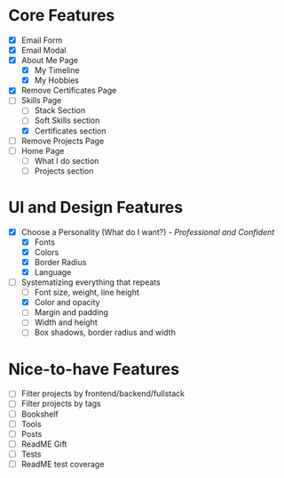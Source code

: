 # Core Features

- [x] Email Form
- [x] Email Modal
- [x] About Me Page
  - [x] My Timeline
  - [x] My Hobbies
- [x] Remove Certificates Page
- [ ] Skills Page
  - [ ] Stack Section
  - [ ] Soft Skills section
  - [x] Certificates section
- [ ] Remove Projects Page
- [ ] Home Page
  - [ ] What I do section
  - [ ] Projects section

# UI and Design Features

- [x] Choose a Personality (What do I want?) - _Professional and Confident_
  - [x] Fonts
  - [x] Colors
  - [x] Border Radius
  - [x] Language
- [ ] Systematizing everything that repeats
  - [ ] Font size, weight, line height
  - [x] Color and opacity
  - [ ] Margin and padding
  - [ ] Width and height
  - [ ] Box shadows, border radius and width

# Nice-to-have Features

- [ ] Filter projects by frontend/backend/fullstack
- [ ] Filter projects by tags
- [ ] Bookshelf
- [ ] Tools
- [ ] Posts
- [ ] ReadME Gift
- [ ] Tests
- [ ] ReadME test coverage
